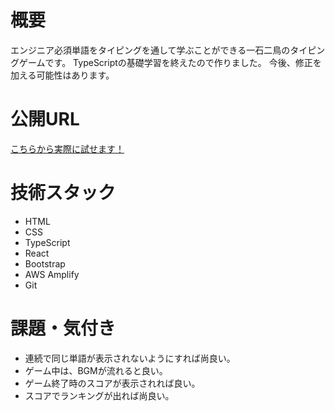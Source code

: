 # 概要
エンジニア必須単語をタイピングを通して学ぶことができる一石二鳥のタイピングゲームです。
TypeScriptの基礎学習を終えたので作りました。
今後、修正を加える可能性はあります。

# 公開URL
[こちらから実際に試せます！](https://master.d15b4p8e8sbtjf.amplifyapp.com/)

# 技術スタック
* HTML
* CSS
* TypeScript
* React
* Bootstrap
* AWS Amplify
* Git


# 課題・気付き
* 連続で同じ単語が表示されないようにすれば尚良い。
* ゲーム中は、BGMが流れると良い。
* ゲーム終了時のスコアが表示されれば良い。
* スコアでランキングが出れば尚良い。
